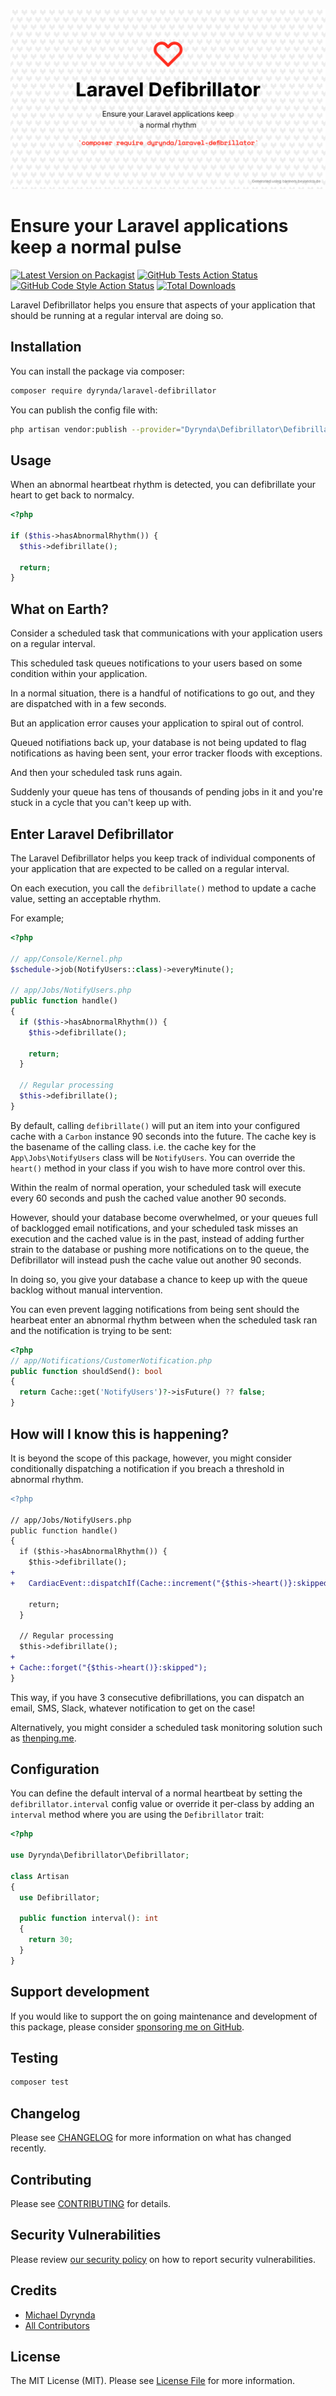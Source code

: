 ![Laravel Defibrillator](.github/logo.png)

# Ensure your Laravel applications keep a normal pulse

[![Latest Version on Packagist](https://img.shields.io/packagist/v/dyrynda/laravel-defibrillator.svg?style=flat-square)](https://packagist.org/packages/dyrynda/laravel-defibrillator)
[![GitHub Tests Action Status](https://img.shields.io/github/workflow/status/michaeldyrynda/laravel-defibrillator/run-tests?label=tests)](https://github.com/michaeldyrynda/laravel-defibrillator/actions?query=workflow%3Arun-tests+branch%3Amain)
[![GitHub Code Style Action Status](https://img.shields.io/github/workflow/status/michaeldyrynda/laravel-defibrillator/Check%20&%20fix%20styling?label=code%20style)](https://github.com/michaeldyrynda/laravel-defibrillator/actions?query=workflow%3A"Check+%26+fix+styling"+branch%3Amain)
[![Total Downloads](https://img.shields.io/packagist/dt/dyrynda/laravel-defibrillator.svg?style=flat-square)](https://packagist.org/packages/dyrynda/laravel-defibrillator)

Laravel Defibrillator helps you ensure that aspects of your application that should be running at a regular interval are doing so.

## Installation

You can install the package via composer:

```bash
composer require dyrynda/laravel-defibrillator
```

You can publish the config file with:
```bash
php artisan vendor:publish --provider="Dyrynda\Defibrillator\DefibrillatorServiceProvider" --tag="laravel-defibrillator-config"
```

## Usage

When an abnormal heartbeat rhythm is detected, you can defibrillate your heart to get back to normalcy.

```php
<?php

if ($this->hasAbnormalRhythm()) {
  $this->defibrillate();

  return;
}
```

## What on Earth?

Consider a scheduled task that communications with your application users on a regular interval.

This scheduled task queues notifications to your users based on some condition within your application.

In a normal situation, there is a handful of notifications to go out, and they are dispatched with in a few seconds.

But an application error causes your application to spiral out of control.

Queued notifiations back up, your database is not being updated to flag notifications as having been sent, your error tracker floods with exceptions.

And then your scheduled task runs again.

Suddenly your queue has tens of thousands of pending jobs in it and you're stuck in a cycle that you can't keep up with.

## Enter Laravel Defibrillator

The Laravel Defibrillator helps you keep track of individual components of your application that are expected to be called on a regular interval.

On each execution, you call the `defibrillate()` method to update a cache value, setting an acceptable rhythm.

For example;

```php
<?php

// app/Console/Kernel.php
$schedule->job(NotifyUsers::class)->everyMinute();

// app/Jobs/NotifyUsers.php
public function handle()
{
  if ($this->hasAbnormalRhythm()) {
    $this->defibrillate();

    return;
  }

  // Regular processing
  $this->defibrillate();
}
```

By default, calling `defibrillate()` will put an item into your configured cache with a `Carbon` instance 90 seconds into the future. The cache key is the basename of the calling class. i.e. the cache key for the `App\Jobs\NotifyUsers` class will be `NotifyUsers`. You can override the `heart()` method in your class if you wish to have more control over this.

Within the realm of normal operation, your scheduled task will execute every 60 seconds and push the cached value another 90 seconds.

However, should your database become overwhelmed, or your queues full of backlogged email notifications, and your scheduled task misses an execution and the cached value is in the past, instead of adding further strain to the database or pushing more notifications on to the queue, the Defibrillator will instead push the cache value out another 90 seconds.

In doing so, you give your database a chance to keep up with the queue backlog without manual intervention.

You can even prevent lagging notifications from being sent should the hearbeat enter an abnormal rhythm between when the scheduled task ran and the notification is trying to be sent:

```php
<?php
// app/Notifications/CustomerNotification.php
public function shouldSend(): bool
{
  return Cache::get('NotifyUsers')?->isFuture() ?? false;
}
```

## How will I know this is happening?

It is beyond the scope of this package, however, you might consider conditionally dispatching a notification if you breach a threshold in abnormal rhythm.

```diff
<?php

// app/Jobs/NotifyUsers.php
public function handle()
{
  if ($this->hasAbnormalRhythm()) {
    $this->defibrillate();
+
+   CardiacEvent::dispatchIf(Cache::increment("{$this->heart()}:skipped") === 3);

    return;
  }

  // Regular processing
  $this->defibrillate();
+
+ Cache::forget("{$this->heart()}:skipped");
}
```

This way, if you have 3 consecutive defibrillations, you can dispatch an email, SMS, Slack, whatever notification to get on the case!

Alternatively, you might consider a scheduled task monitoring solution such as [thenping.me](https://thenping.me).

## Configuration

You can define the default interval of a normal heartbeat by setting the `defibrillator.interval` config value or override it per-class by adding an `interval` method where you are using the `Defibrillator` trait:

```php
<?php

use Dyrynda\Defibrillator\Defibrillator;

class Artisan
{
  use Defibrillator;

  public function interval(): int
  {
    return 30;
  }
}
```

## Support development

If you would like to support the on going maintenance and development of this package, please consider [sponsoring me on GitHub](https://github.com/sponsors/dyrynda).

## Testing

```bash
composer test
```

## Changelog

Please see [CHANGELOG](CHANGELOG.md) for more information on what has changed recently.

## Contributing

Please see [CONTRIBUTING](.github/CONTRIBUTING.md) for details.

## Security Vulnerabilities

Please review [our security policy](../../security/policy) on how to report security vulnerabilities.

## Credits

- [Michael Dyrynda](https://github.com/michaeldyrynda)
- [All Contributors](../../contributors)

## License

The MIT License (MIT). Please see [License File](LICENSE.md) for more information.
